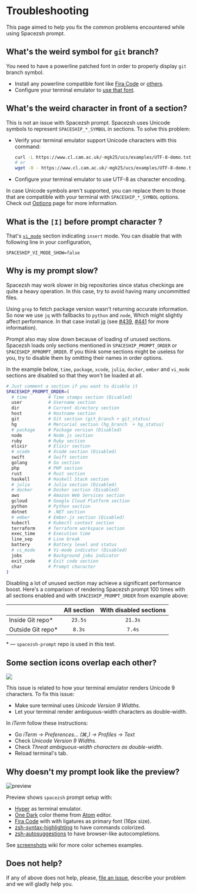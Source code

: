 # Troubleshooting

This page aimed to help you fix the common problems encountered while using Spacezsh prompt.

## What's the weird symbol for `git` branch?

You need to have a powerline patched font in order to properly display `git` branch symbol.

* Install any powerline compatible font like [Fira Code](https://github.com/tonsky/FiraCode) or [others](https://github.com/powerline/fonts).
* Configure your terminal emulator to [use that font](https://powerline.readthedocs.io/en/master/troubleshooting/osx.html).

## What's the weird character in front of a section?

This is not an issue with Spacezsh prompt. Spacezsh uses Unicode symbols to represent `SPACESHIP_*_SYMBOL` in sections. To solve this problem:

* Verify your terminal emulator support Unicode characters with this command:
  ```zsh
  curl -L https://www.cl.cam.ac.uk/~mgk25/ucs/examples/UTF-8-demo.txt
  # or
  wget -O - https://www.cl.cam.ac.uk/~mgk25/ucs/examples/UTF-8-demo.txt
  ```
* Configure your terminal emulator to use UTF-8 as character encoding.

In case Unicode symbols aren't supported, you can replace them to those that are compatible with your terminal with `SPACESHIP_*_SYMBOL` options. Check out [Options](./docs/Options.md) page for more information.

## What is the `[I]` before prompt character ?

That's [`vi_mode`](https://github.com/laggardkernel/spacezsh-prompt/blob/master/docs/Options.md#vi-mode-vi_mode) section indicating `insert` mode. You can disable that with following line in your configuration,

```
SPACESHIP_VI_MODE_SHOW=false
```

## Why is my prompt slow?

Spacezsh may work slower in big repositories since status checkings are quite a heavy operation. In this case, try to avoid having many uncommitted files.

Using `grep` to fetch package version wasn't returning accurate information. So now we use `jq` with fallbacks to `python` and `node`, Which might slightly affect performance. In that case install [jq](https://stedolan.github.io/jq/) (see [#439], [#441] for more information).

[#439]: https://github.com/denysdovhan/spaceship-prompt/issues/439
[#441]: https://github.com/denysdovhan/spaceship-prompt/pull/441

Prompt also may slow down because of loading of unused sections. Spacezsh loads only sections mentioned in `SPACESHIP_PROMPT_ORDER` or `SPACESHIP_RPROMPT_ORDER`. If you think some sections might be useless for you, try to disable them by omitting their names in order options.

In the example below, `time`, `package`, `xcode`, `julia`, `docker`, `ember` and `vi_mode` sections are disabled so that they won't be loaded at all.

```zsh
# Just comment a section if you want to disable it
SPACESHIP_PROMPT_ORDER=(
  # time        # Time stamps section (Disabled)
  user          # Username section
  dir           # Current directory section
  host          # Hostname section
  git           # Git section (git_branch + git_status)
  hg            # Mercurial section (hg_branch  + hg_status)
  # package     # Package version (Disabled)
  node          # Node.js section
  ruby          # Ruby section
  elixir        # Elixir section
  # xcode       # Xcode section (Disabled)
  swift         # Swift section
  golang        # Go section
  php           # PHP section
  rust          # Rust section
  haskell       # Haskell Stack section
  # julia       # Julia section (Disabled)
  # docker      # Docker section (Disabled)
  aws           # Amazon Web Services section
  gcloud        # Google Cloud Platform section
  python        # Python section
  dotnet        # .NET section
  # ember       # Ember.js section (Disabled)
  kubectl       # Kubectl context section
  terraform     # Terraform workspace section
  exec_time     # Execution time
  line_sep      # Line break
  battery       # Battery level and status
  # vi_mode     # Vi-mode indicator (Disabled)
  jobs          # Background jobs indicator
  exit_code     # Exit code section
  char          # Prompt character
)
```

Disabling a lot of unused section may achieve a significant performance boost. Here's a comparison of rendering Spacezsh prompt 100 times with all sections enabled and with `SPACESHIP_PROMPT_ORDER` from example above:

|                   | All section | With disabled sections |
| :---------------- | :---------: | :--------------------: |
| Inside Git repo*  |   `23.5s`   |         `21.3s`        |
| Outside Git repo* |    `8.3s`   |          `7.4s`        |

\* — `spacezsh-prompt` repo is used in this test.

## Some section icons overlap each other?

![](https://user-images.githubusercontent.com/3459374/34945188-1f6398be-fa0b-11e7-9845-a744bc3e148d.png)

This issue is related to how your terminal emulator renders Unicode 9 characters. To fix this issue:

* Make sure terminal uses _Unicode Version 9 Widths_.
* Let your terminal render ambiguous-width characters as double-width.

In _iTerm_ follow these instructions:

* Go _iTerm → Preferences… (⌘,) → Profiles → Text_
* Check _Unicode Version 9 Widths_.
* Check _Threat ambiguous-width characters as double-width_.
* Reload terminal's tab.

## Why doesn't my prompt look like the preview?

![preview](https://user-images.githubusercontent.com/10276208/36086434-5de52ace-0ff2-11e8-8299-c67f9ab4e9bd.gif)

Preview shows `spacezsh` prompt setup with:

* [Hyper](https://hyper.is) as terminal emulator.
* [One Dark](https://www.npmjs.com/package/hyperterm-atom-dark) color theme from [Atom](https://atom.io/) editor.
* [Fira Code](https://github.com/tonsky/FiraCode) with with ligatures as primary font (16px size).
* [zsh-syntax-highlighting](https://github.com/zsh-users/zsh-syntax-highlighting) to have commands colorized.
* [zsh-autosuggestions](https://github.com/zsh-users/zsh-autosuggestions) to have browser-like autocompletions.

See [screenshots](https://github.com/denysdovhan/spaceship-prompt/wiki/Screenshots) wiki for more color schemes examples.

## Does not help?

If any of above does not help, please, [file an issue](https://github.com/laggardkernel/spacezsh-prompt/issues/new), describe your problem and we will gladly help you.
